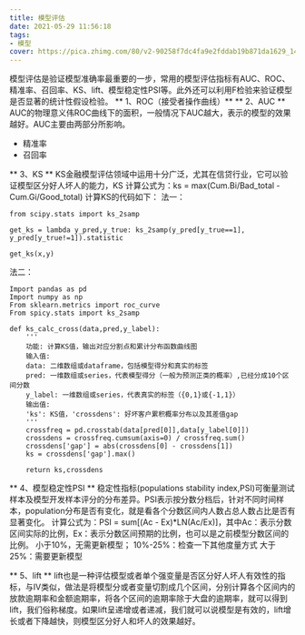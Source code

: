 ```yaml
---
title: 模型评估
date: 2021-05-29 11:56:18
tags:
- 模型
cover: https://pica.zhimg.com/80/v2-90258f7dc4fa9e2fddab19b871da1629_1440w.jpg?source=1940ef5c
---
```

模型评估是验证模型准确率最重要的一步，常用的模型评估指标有AUC、ROC、精准率、召回率、KS、lift、模型稳定性PSI等。此外还可以利用F检验来验证模型是否显著的统计性假设检验。
** 1、ROC（接受者操作曲线）**
** 2、AUC **
AUC的物理意义伟ROC曲线下的面积，一般情况下AUC越大，表示的模型的效果越好。AUC主要由两部分所影响。
- 精准率
- 召回率

** 3、KS **
KS金融模型评估领域中运用十分广泛，尤其在信贷行业，它可以验证模型区分好人坏人的能力，KS
计算公式为：ks = max(Cum.Bi/Bad_total - Cum.Gi/Good_total)
计算KS的代码如下：
法一：
```
from scipy.stats import ks_2samp
 
get_ks = lambda y_pred,y_true: ks_2samp(y_pred[y_true==1], y_pred[y_true!=1]).statistic
 
get_ks(x,y)
```

法二：
```
Import pandas as pd
Import numpy as np
From sklearn.metrics import roc_curve
From spicy.stats import ks_2samp

def ks_calc_cross(data,pred,y_label):
    '''
    功能: 计算KS值，输出对应分割点和累计分布函数曲线图
    输入值:
    data: 二维数组或dataframe，包括模型得分和真实的标签
    pred: 一维数组或series，代表模型得分（一般为预测正类的概率）,已经分成10个区间分数
    y_label: 一维数组或series，代表真实的标签（{0,1}或{-1,1}）
    输出值:
    'ks': KS值，'crossdens': 好坏客户累积概率分布以及其差值gap
    '''
    crossfreq = pd.crosstab(data[pred[0]],data[y_label[0]])
    crossdens = crossfreq.cumsum(axis=0) / crossfreq.sum()
    crossdens['gap'] = abs(crossdens[0] - crossdens[1])
    ks = crossdens['gap'].max()
    
    return ks,crossdens
```

** 4、模型稳定性PSI **
稳定性指标(populations stability index,PSI)可衡量测试样本及模型开发样本评分的分布差异。PSI表示按分数分档后，针对不同时间样本，population分布是否有变化，就是看各个分数区间内人数占总人数占比是否有显著变化。
计算公式为：PSI = sum[(Ac - Ex)*LN(Ac/Ex)]，其中Ac：表示分数区间实际的比例，Ex：表示分数区间预期的比例，也可以是之前模型分数区间的比例。
小于10%，无需更新模型；
10%-25%：检查一下其他度量方式
大于25%：需要更新模型

** 5、lift **
lift也是一种评估模型或者单个强变量是否区分好人坏人有效性的指标，与IV类似，做法是将模型分或者变量切割成几个区间，分别计算各个区间内的放款逾期率和金额逾期率，将各个区间的逾期率除于大盘的逾期率，就可以得到lift，我们俗称梯度。如果lift呈递增或者递减，我们就可以说模型是有效的，lift增长或者下降越快，则模型区分好人和坏人的效果越好。

